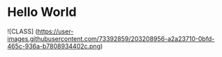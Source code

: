 # Hello World
![CLASS] (https://user-images.githubusercontent.com/73392859/203208956-a2a23710-0bfd-465c-936a-b7808934402c.png)
